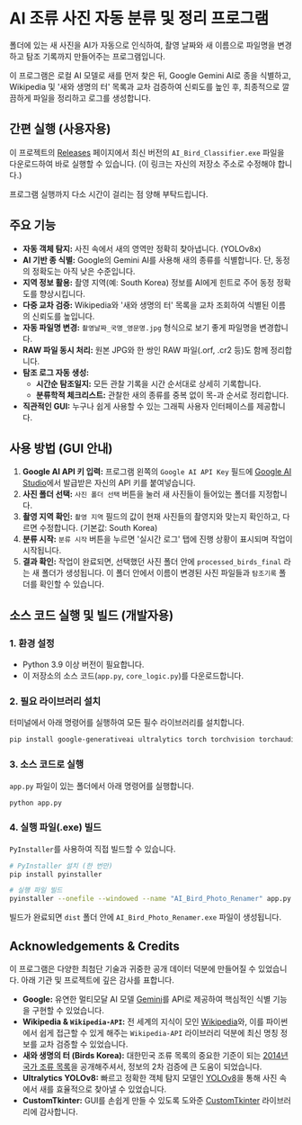 # AI 조류 사진 자동 분류 및 정리 프로그램

폴더에 있는 새 사진을 AI가 자동으로 인식하여, 촬영 날짜와 새 이름으로 파일명을 변경하고 탐조 기록까지 만들어주는 프로그램입니다.

이 프로그램은 로컬 AI 모델로 새를 먼저 찾은 뒤, Google Gemini AI로 종을 식별하고, Wikipedia 및 '새와 생명의 터' 목록과 교차 검증하여 신뢰도를 높인 후, 최종적으로 깔끔하게 파일을 정리하고 로그를 생성합니다.

## 간편 실행 (사용자용)

이 프로젝트의 [Releases](https://github.com/YOUR_USERNAME/YOUR_REPOSITORY/releases) 페이지에서 최신 버전의 `AI_Bird_Classifier.exe` 파일을 다운로드하여 바로 실행할 수 있습니다. (이 링크는 자신의 저장소 주소로 수정해야 합니다.)

프로그램 실행까지 다소 시간이 걸리는 점 양해 부탁드립니다.

## 주요 기능

* **자동 객체 탐지:** 사진 속에서 새의 영역만 정확히 찾아냅니다. (YOLOv8x)
* **AI 기반 종 식별:** Google의 Gemini AI를 사용해 새의 종류를 식별합니다. 단, 동정의 정확도는 아직 낮은 수준입니다.
* **지역 정보 활용:** 촬영 지역(예: South Korea) 정보를 AI에게 힌트로 주어 동정 정확도를 향상시킵니다.
* **다중 교차 검증:** Wikipedia와 '새와 생명의 터' 목록을 교차 조회하여 식별된 이름의 신뢰도를 높입니다.
* **자동 파일명 변경:** `촬영날짜_국명_영문명.jpg` 형식으로 보기 좋게 파일명을 변경합니다.
* **RAW 파일 동시 처리:** 원본 JPG와 한 쌍인 RAW 파일(.orf, .cr2 등)도 함께 정리합니다.
* **탐조 로그 자동 생성:**
    * **시간순 탐조일지:** 모든 관찰 기록을 시간 순서대로 상세히 기록합니다.
    * **분류학적 체크리스트:** 관찰한 새의 종류를 중복 없이 목-과 순서로 정리합니다.
* **직관적인 GUI:** 누구나 쉽게 사용할 수 있는 그래픽 사용자 인터페이스를 제공합니다.

## 사용 방법 (GUI 안내)

1.  **Google AI API 키 입력:** 프로그램 왼쪽의 `Google AI API Key` 필드에 [Google AI Studio](https://aistudio.google.com/app/apikey)에서 발급받은 자신의 API 키를 붙여넣습니다.
2.  **사진 폴더 선택:** `사진 폴더 선택` 버튼을 눌러 새 사진들이 들어있는 폴더를 지정합니다.
3.  **촬영 지역 확인:** `촬영 지역` 필드의 값이 현재 사진들의 촬영지와 맞는지 확인하고, 다르면 수정합니다. (기본값: South Korea)
4.  **분류 시작:** `분류 시작` 버튼을 누르면 '실시간 로그' 탭에 진행 상황이 표시되며 작업이 시작됩니다.
5.  **결과 확인:** 작업이 완료되면, 선택했던 사진 폴더 안에 `processed_birds_final` 라는 새 폴더가 생성됩니다. 이 폴더 안에서 이름이 변경된 사진 파일들과 `탐조기록` 폴더를 확인할 수 있습니다.

## 소스 코드 실행 및 빌드 (개발자용)

### 1. 환경 설정

* Python 3.9 이상 버전이 필요합니다.
* 이 저장소의 소스 코드(`app.py`, `core_logic.py`)를 다운로드합니다.

### 2. 필요 라이브러리 설치

터미널에서 아래 명령어를 실행하여 모든 필수 라이브러리를 설치합니다.
```bash
pip install google-generativeai ultralytics torch torchvision torchaudio opencv-python Pillow numpy wikipedia-api requests beautifulsoup4 lxml pandas customtkinter
```

### 3. 소스 코드로 실행

`app.py` 파일이 있는 폴더에서 아래 명령어를 실행합니다.
```bash
python app.py
```

### 4. 실행 파일(.exe) 빌드

`PyInstaller`를 사용하여 직접 빌드할 수 있습니다.
```bash
# PyInstaller 설치 (한 번만)
pip install pyinstaller

# 실행 파일 빌드
pyinstaller --onefile --windowed --name "AI_Bird_Photo_Renamer" app.py
```
빌드가 완료되면 `dist` 폴더 안에 `AI_Bird_Photo_Renamer.exe` 파일이 생성됩니다.

## Acknowledgements & Credits

이 프로그램은 다양한 최첨단 기술과 귀중한 공개 데이터 덕분에 만들어질 수 있었습니다. 아래 기관 및 프로젝트에 깊은 감사를 표합니다.

* **Google:** 유연한 멀티모달 AI 모델 [Gemini](https://deepmind.google/technologies/gemini/)를 API로 제공하여 핵심적인 식별 기능을 구현할 수 있었습니다.
* **Wikipedia & `Wikipedia-API`:** 전 세계의 지식이 모인 [Wikipedia](https://www.wikipedia.org/)와, 이를 파이썬에서 쉽게 접근할 수 있게 해주는 `Wikipedia-API` 라이브러리 덕분에 최신 명칭 정보를 교차 검증할 수 있었습니다.
* **새와 생명의 터 (Birds Korea):** 대한민국 조류 목록의 중요한 기준이 되는 [2014년 국가 조류 목록](http://www.birdskorea.or.kr/Birds/Checklist/BK-CL-Checklist-Apr-2014.shtml)을 공개해주셔서, 정보의 2차 검증에 큰 도움이 되었습니다.
* **Ultralytics YOLOv8:** 빠르고 정확한 객체 탐지 모델인 [YOLOv8](https://github.com/ultralytics/ultralytics)을 통해 사진 속에서 새를 효율적으로 찾아낼 수 있었습니다.
* **CustomTkinter:** GUI를 손쉽게 만들 수 있도록 도와준 [CustomTkinter](https://github.com/TomSchimansky/CustomTkinter) 라이브러리에 감사합니다.
